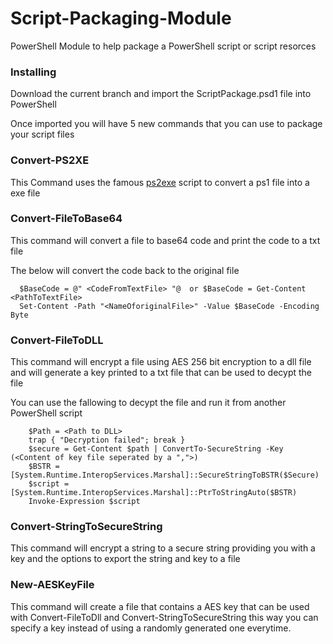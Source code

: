 # Script-Packaging-Module
PowerShell Module to help package a PowerShell script or script resorces 

### Installing
Download the current branch and import the ScriptPackage.psd1 file into PowerShell

Once imported you will have 5 new commands that you can use to package your script files 

### Convert-PS2XE

This Command uses the famous [ps2exe](https://gallery.technet.microsoft.com/scriptcenter/PS2EXE-GUI-Convert-e7cb69d5) script 
to convert a ps1 file into a exe file

### Convert-FileToBase64

This command will convert a file to base64 code and print the code to a txt file 

The below will convert the code back to the original file
```
  $BaseCode = @" <CodeFromTextFile> "@  or $BaseCode = Get-Content <PathToTextFile>
  Set-Content -Path "<NameOforiginalFile>" -Value $BaseCode -Encoding Byte
```

### Convert-FileToDLL

This command will encrypt a file using AES 256 bit encryption to a dll file and will generate a key printed to a txt file that can be used to decypt the file

You can use the fallowing to decypt the file and run it from another PowerShell script
```
    $Path = <Path to DLL>
    trap { "Decryption failed"; break }
    $secure = Get-Content $path | ConvertTo-SecureString -Key (<Content of key file seperated by a ",">)
    $BSTR = [System.Runtime.InteropServices.Marshal]::SecureStringToBSTR($Secure)
    $script = [System.Runtime.InteropServices.Marshal]::PtrToStringAuto($BSTR)
    Invoke-Expression $script
```
### Convert-StringToSecureString

This command will encrypt a string to a secure string providing you with a key and the options to export the string and key to a file

### New-AESKeyFile

This command will create a file that contains a AES key that can be used with Convert-FileToDll and Convert-StringToSecureString this way you can specify a key instead of using a randomly generated one everytime.

